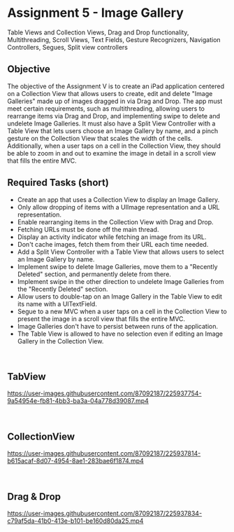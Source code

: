 # Assignment 5 - Image Gallery
Table Views and Collection Views, Drag and Drop functionality, Multithreading, Scroll Views, Text Fields, Gesture Recognizers, Navigation Controllers, Segues, Split view controllers

## Objective 
The objective of the Assignment V is to create an iPad application centered on a Collection View that allows users to create, edit and delete "Image Galleries" made up of images dragged in via Drag and Drop. The app must meet certain requirements, such as multithreading, allowing users to rearrange items via Drag and Drop, and implementing swipe to delete and undelete Image Galleries. It must also have a Split View Controller with a Table View that lets users choose an Image Gallery by name, and a pinch gesture on the Collection View that scales the width of the cells. Additionally, when a user taps on a cell in the Collection View, they should be able to zoom in and out to examine the image in detail in a scroll view that fills the entire MVC.

## Required Tasks (short)
- Create an app that uses a Collection View to display an Image Gallery.
- Only allow dropping of items with a UIImage representation and a URL representation.
- Enable rearranging items in the Collection View with Drag and Drop.
- Fetching URLs must be done off the main thread.
- Display an activity indicator while fetching an image from its URL.
- Don't cache images, fetch them from their URL each time needed.
- Add a Split View Controller with a Table View that allows users to select an Image Gallery by name.
- Implement swipe to delete Image Galleries, move them to a "Recently Deleted" section, and permanently delete from there.
- Implement swipe in the other direction to undelete Image Galleries from the "Recently Deleted" section.
- Allow users to double-tap on an Image Gallery in the Table View to edit its name with a UITextField.
- Segue to a new MVC when a user taps on a cell in the Collection View to present the image in a scroll view that fills the entire MVC.
- Image Galleries don't have to persist between runs of the application.
- The Table View is allowed to have no selection even if editing an Image Gallery in the Collection View.

<br>

## TabView

https://user-images.githubusercontent.com/87092187/225937754-9a54954e-fb81-4bb3-ba3a-04a778d39087.mp4

<br>

## CollectionView

https://user-images.githubusercontent.com/87092187/225937814-b615acaf-8d07-4954-8ae1-283bae6f1874.mp4

<br>

## Drag & Drop

https://user-images.githubusercontent.com/87092187/225937834-c79af5da-41b0-413e-b101-be160d80da25.mp4

